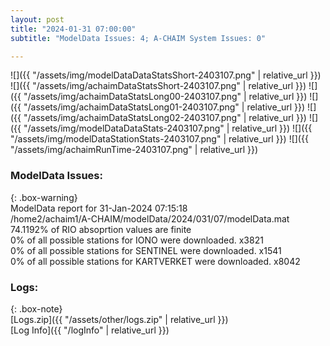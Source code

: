 ```yaml
---
layout: post
title: "2024-01-31 07:00:00"
subtitle: "ModelData Issues: 4; A-CHAIM System Issues: 0"

---
```


![]({{ "/assets/img/modelDataDataStatsShort-2403107.png" | relative_url }})
![]({{ "/assets/img/achaimDataStatsShort-2403107.png" | relative_url }})
![]({{ "/assets/img/achaimDataStatsLong00-2403107.png" | relative_url }})
![]({{ "/assets/img/achaimDataStatsLong01-2403107.png" | relative_url }})
![]({{ "/assets/img/achaimDataStatsLong02-2403107.png" | relative_url }})
![]({{ "/assets/img/modelDataDataStats-2403107.png" | relative_url }})
![]({{ "/assets/img/modelDataStationStats-2403107.png" | relative_url }})
![]({{ "/assets/img/achaimRunTime-2403107.png" | relative_url }})


### ModelData Issues:  
  
{: .box-warning}  
 ModelData report for 31-Jan-2024 07:15:18   
 /home2/achaim1/A-CHAIM/modelData/2024/031/07/modelData.mat   
 74.1192% of RIO absoprtion values are finite   
 0% of all possible stations for IONO were downloaded. x3821   
 0% of all possible stations for SENTINEL were downloaded. x1541   
 0% of all possible stations for KARTVERKET were downloaded. x8042   
  


### Logs:  
  
{: .box-note}  
[Logs.zip]({{ "/assets/other/logs.zip" | relative_url }})  
[Log Info]({{ "/logInfo" | relative_url }})  

